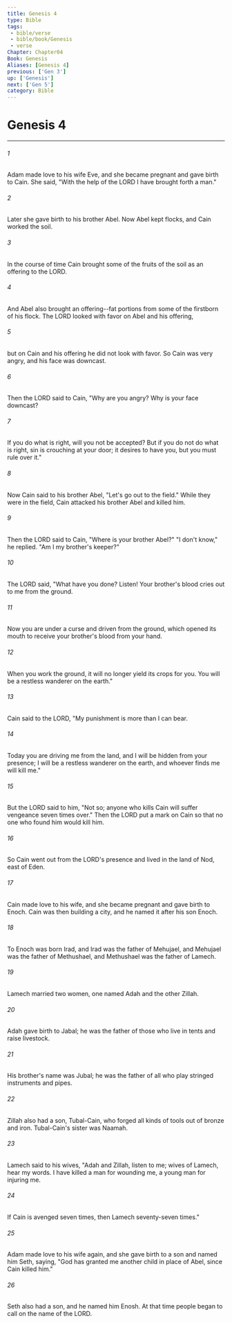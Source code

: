 ```yaml
---
title: Genesis 4
type: Bible
tags:
 - bible/verse
 - bible/book/Genesis
 - verse
Chapter: Chapter04
Book: Genesis
Aliases: [Genesis 4]
previous: ['Gen 3']
up: ['Genesis']
next: ['Gen 5']
category: Bible
---
```

# Genesis 4

***


###### 1 
Adam made love to his wife Eve, and she became pregnant and gave birth to Cain. She said, "With the help of the LORD I have brought forth a man." 

###### 2 
Later she gave birth to his brother Abel. Now Abel kept flocks, and Cain worked the soil. 

###### 3 
In the course of time Cain brought some of the fruits of the soil as an offering to the LORD. 

###### 4 
And Abel also brought an offering--fat portions from some of the firstborn of his flock. The LORD looked with favor on Abel and his offering, 

###### 5 
but on Cain and his offering he did not look with favor. So Cain was very angry, and his face was downcast. 

###### 6 
Then the LORD said to Cain, "Why are you angry? Why is your face downcast? 

###### 7 
If you do what is right, will you not be accepted? But if you do not do what is right, sin is crouching at your door; it desires to have you, but you must rule over it." 

###### 8 
Now Cain said to his brother Abel, "Let's go out to the field." While they were in the field, Cain attacked his brother Abel and killed him. 

###### 9 
Then the LORD said to Cain, "Where is your brother Abel?" "I don't know," he replied. "Am I my brother's keeper?" 

###### 10 
The LORD said, "What have you done? Listen! Your brother's blood cries out to me from the ground. 

###### 11 
Now you are under a curse and driven from the ground, which opened its mouth to receive your brother's blood from your hand. 

###### 12 
When you work the ground, it will no longer yield its crops for you. You will be a restless wanderer on the earth." 

###### 13 
Cain said to the LORD, "My punishment is more than I can bear. 

###### 14 
Today you are driving me from the land, and I will be hidden from your presence; I will be a restless wanderer on the earth, and whoever finds me will kill me." 

###### 15 
But the LORD said to him, "Not so; anyone who kills Cain will suffer vengeance seven times over." Then the LORD put a mark on Cain so that no one who found him would kill him. 

###### 16 
So Cain went out from the LORD's presence and lived in the land of Nod, east of Eden. 

###### 17 
Cain made love to his wife, and she became pregnant and gave birth to Enoch. Cain was then building a city, and he named it after his son Enoch. 

###### 18 
To Enoch was born Irad, and Irad was the father of Mehujael, and Mehujael was the father of Methushael, and Methushael was the father of Lamech. 

###### 19 
Lamech married two women, one named Adah and the other Zillah. 

###### 20 
Adah gave birth to Jabal; he was the father of those who live in tents and raise livestock. 

###### 21 
His brother's name was Jubal; he was the father of all who play stringed instruments and pipes. 

###### 22 
Zillah also had a son, Tubal-Cain, who forged all kinds of tools out of bronze and iron. Tubal-Cain's sister was Naamah. 

###### 23 
Lamech said to his wives, "Adah and Zillah, listen to me; wives of Lamech, hear my words. I have killed a man for wounding me, a young man for injuring me. 

###### 24 
If Cain is avenged seven times, then Lamech seventy-seven times." 

###### 25 
Adam made love to his wife again, and she gave birth to a son and named him Seth, saying, "God has granted me another child in place of Abel, since Cain killed him." 

###### 26 
Seth also had a son, and he named him Enosh. At that time people began to call on the name of the LORD. 
